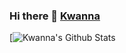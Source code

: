 ### Hi there 👋 <a href="https://kwanna.cf/" rel="nofollow">Kwanna</a>

<!--
**JustKwanna/JustKwanna** is a ✨ _special_ ✨ repository because its `README.md` (this file) appears on your GitHub profile.

Here are some ideas to get you started:

- 🔭 I’m currently working on ...
- 🌱 I’m currently learning ...
- 👯 I’m looking to collaborate on ...
- 🤔 I’m looking for help with ...
- 💬 Ask me about ...
- 📫 How to reach me: ...
- 😄 Pronouns: ...
- ⚡ Fun fact: ...
-->

[<img align="left " alt="Kwanna's Github Stats" src="https://camo.githubusercontent.com/948dd16b1b30a8410dd5a55539a232f573a9945e/68747470733a2f2f6769746875622d726561646d652d73746174732e76657263656c2e6170702f6170693f757365726e616d653d4e69696e614465762673686f775f69636f6e733d74727565267469746c655f636f6c6f723d6666662669636f6e5f636f6c6f723d46463030393226746578745f636f6c6f723d3966396639662662675f636f6c6f723d313531353135" data-canonical-src="https://github-readme-stats.vercel.app/api?username=JustKwanna&amp;show_icons=true&amp;title_color=fff&amp;icon_color=FF0092&amp;text_color=9f9f9f&amp;bg_color=151515" style="max-width:100%;">

